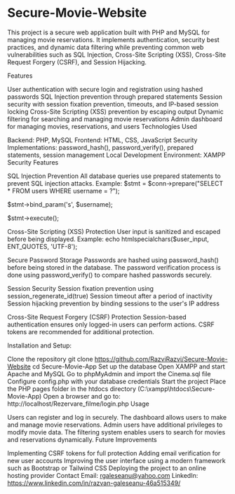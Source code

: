 # Secure-Movie-Website


This project is a secure web application built with PHP and MySQL for managing movie reservations. It implements authentication, security best practices, and dynamic data filtering while preventing common web vulnerabilities such as SQL Injection, Cross-Site Scripting (XSS), Cross-Site Request Forgery (CSRF), and Session Hijacking.

Features

User authentication with secure login and registration using hashed passwords
SQL Injection prevention through prepared statements
Session security with session fixation prevention, timeouts, and IP-based session locking
Cross-Site Scripting (XSS) prevention by escaping output
Dynamic filtering for searching and managing movie reservations
Admin dashboard for managing movies, reservations, and users
Technologies Used

Backend: PHP, MySQL
Frontend: HTML, CSS, JavaScript
Security Implementations: password_hash(), password_verify(), prepared statements, session management
Local Development Environment: XAMPP
Security Features

SQL Injection Prevention
All database queries use prepared statements to prevent SQL injection attacks. 
Example:
$stmt = $conn->prepare("SELECT * FROM users WHERE username = ?");

$stmt->bind_param('s', $username);

$stmt->execute();


Cross-Site Scripting (XSS) Protection
User input is sanitized and escaped before being displayed. 
Example:
echo htmlspecialchars($user_input, ENT_QUOTES, 'UTF-8');

Secure Password Storage
Passwords are hashed using password_hash() before being stored in the database. The password verification process is done using password_verify() to compare hashed passwords securely.


Session Security
Session fixation prevention using session_regenerate_id(true)
Session timeout after a period of inactivity
Session hijacking prevention by binding sessions to the user's IP address


Cross-Site Request Forgery (CSRF) Protection
Session-based authentication ensures only logged-in users can perform actions.
CSRF tokens are recommended for additional protection.



Installation and Setup:

Clone the repository
git clone https://github.com/RazviRazvi/Secure-Movie-Website
cd Secure-Movie-App
Set up the database
Open XAMPP and start Apache and MySQL
Go to phpMyAdmin and import the Cinema.sql file
Configure config.php with your database credentials
Start the project
Place the PHP pages folder in the htdocs directory (C:\xampp\htdocs\Secure-Movie-App)
Open a browser and go to:
http://localhost/Rezervare_filme/login.php
Usage

Users can register and log in securely.
The dashboard allows users to make and manage movie reservations.
Admin users have additional privileges to modify movie data.
The filtering system enables users to search for movies and reservations dynamically.
Future Improvements

Implementing CSRF tokens for full protection
Adding email verification for new user accounts
Improving the user interface using a modern framework such as Bootstrap or Tailwind CSS
Deploying the project to an online hosting provider
Contact
Email: rgaleseanu@yahoo.com
LinkedIn: https://www.linkedin.com/in/razvan-galeseanu-46a515349/
